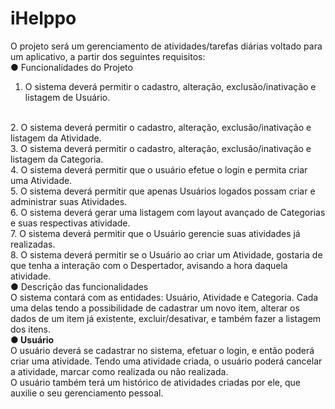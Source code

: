 # iHelppo

O projeto será um gerenciamento de atividades/tarefas diárias voltado
para um aplicativo, a partir dos seguintes requisitos: 
<br>
● Funcionalidades do Projeto
<br>
1. O sistema deverá permitir o cadastro, alteração, exclusão/inativação e
listagem de Usuário.
<br>
2. O sistema deverá permitir o cadastro, alteração, exclusão/inativação e
listagem da Atividade.
<br>
3. O sistema deverá permitir o cadastro, alteração, exclusão/inativação e
listagem da Categoria.
<br>
4. O sistema deverá permitir que o usuário efetue o login e permita criar uma
Atividade.
<br>
5. O sistema deverá permitir que apenas Usuários logados possam criar e
administrar suas Atividades.
<br>
6. O sistema deverá gerar uma listagem com layout avançado de Categorias
e suas respectivas atividade.
<br>
7. O sistema deverá permitir que o Usuário gerencie suas atividades já
realizadas.
<br>
8. O sistema deverá permitir se o Usuário ao criar um Atividade, gostaria de
que tenha a interação com o Despertador, avisando a hora daquela
atividade.
<br>
● Descrição das funcionalidades
<br>
O sistema contará com as entidades: Usuário, Atividade e Categoria.
Cada uma delas tendo a possibilidade de cadastrar um novo item, alterar os dados de
um item já existente, excluir/desativar, e também fazer a listagem dos itens.
<br>
<b>● Usuário</b>
<br>
O usuário deverá se cadastrar no sistema, efetuar o login, e então poderá criar uma
atividade. Tendo uma atividade criada, o usuário poderá cancelar a atividade,
marcar como realizada ou não realizada.
<br>
O usuário também terá um histórico de atividades criadas por ele, que auxilie o
seu gerenciamento pessoal.
